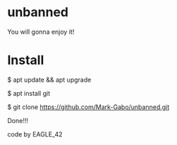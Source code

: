 # unbanned
You will gonna enjoy it!

# Install

$ apt update && apt upgrade

$ apt install git

$ git clone https://github.com/Mark-Gabo/unbanned.git

Done!!!

code by EAGLE_42
